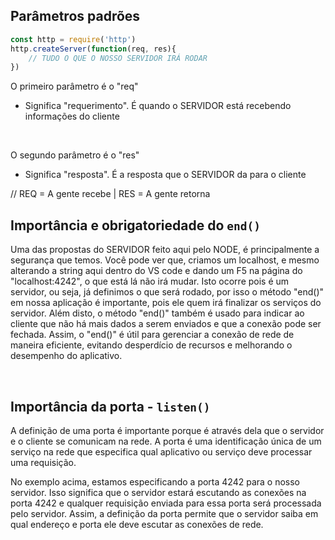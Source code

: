 ## Parâmetros padrões
```js
const http = require('http')
http.createServer(function(req, res){
    // TUDO O QUE O NOSSO SERVIDOR IRÁ RODAR
})
``` 
O primeiro parâmetro é o "req"
* Significa "requerimento". É quando o SERVIDOR está recebendo informações do cliente

</br>

O segundo parâmetro é o "res"
* Significa "resposta". É a resposta que o SERVIDOR da para o cliente

// REQ = A gente recebe    |   RES = A gente retorna 

## Importância e obrigatoriedade do `end()`
Uma das propostas do SERVIDOR feito aqui pelo NODE, é principalmente a segurança que temos.
Você pode ver que, criamos um localhost, e mesmo alterando a string aqui dentro do VS code e dando um F5 na página do "localhost:4242", o que está lá não irá mudar. 
Isto ocorre pois é um servidor, ou seja, já definimos o que será rodado, por isso o método "end()" em nossa aplicação é importante, pois ele quem irá finalizar os serviços do servidor. Além disto, o método "end()" também  é usado para indicar ao cliente que não há mais dados a serem enviados e que a conexão pode ser fechada. Assim, o "end()" é útil para gerenciar a conexão de rede de maneira eficiente, evitando desperdício de recursos e melhorando o desempenho do aplicativo.

</br>

## Importância da porta - `listen()`
A definição de uma porta é importante porque é através dela que o servidor e o cliente se comunicam na rede. A porta é uma identificação única de um serviço na rede que especifica qual aplicativo ou serviço deve processar uma requisição.

No exemplo acima, estamos especificando a porta 4242 para o nosso servidor. Isso significa que o servidor estará escutando as conexões na porta 4242 e qualquer requisição enviada para essa porta será processada pelo servidor. Assim, a definição da porta permite que o servidor saiba em qual endereço e porta ele deve escutar as conexões de rede.